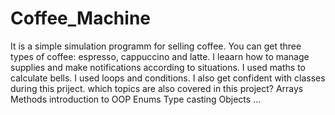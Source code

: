 # Coffee_Machine
It is a simple simulation programm for selling coffee. You can get three types of coffee: espresso, cappuccino and latte. I leaarn how to manage supplies and make notifications 
according to situations. I used maths to calculate bells.
I used loops and conditions. I also get confident with classes during this priject.
which topics are also covered in this project?
Arrays
Methods
introduction to OOP
Enums
Type casting
Objects
...

